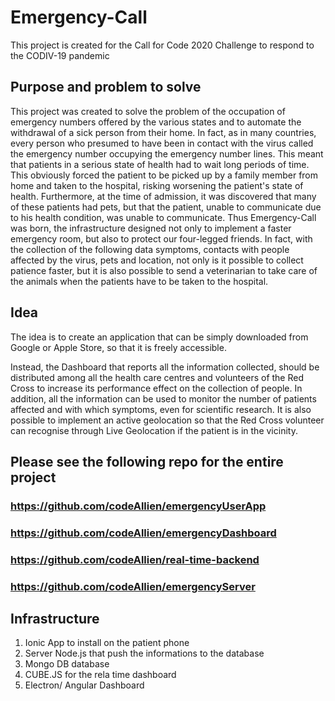 # Emergency-Call
This project is created for the Call for Code 2020 Challenge to respond to the CODIV-19 pandemic

## Purpose and problem to solve
This project was created to solve the problem of the occupation of emergency numbers offered by the various states and to automate the withdrawal of a sick person from their home. 
In fact, as in many countries, every person who presumed to have been in contact with the virus called the emergency number occupying the emergency number lines. This meant that patients in a serious state of health had to wait long periods of time. This obviously forced the patient to be picked up by a family member from home and taken to the hospital, risking worsening the patient's state of health.
Furthermore, at the time of admission, it was discovered that many of these patients had pets, but that the patient, unable to communicate due to his health condition, was unable to communicate.
Thus Emergency-Call was born, the infrastructure designed not only to implement a faster emergency room, but also to protect our four-legged friends.
In fact, with the collection of the following data symptoms, contacts with people affected by the virus, pets and location, not only is it possible to collect patience faster, but it is also possible to send a veterinarian to take care of the animals when the patients have to be taken to the hospital.

## Idea
The idea is to create an application that can be simply downloaded from Google or Apple Store, so that it is freely accessible.

Instead, the Dashboard that reports all the information collected, should be distributed among all the health care centres and volunteers of the Red Cross to increase its performance effect on the collection of people.
In addition, all the information can be used to monitor the number of patients affected and with which symptoms, even for scientific research. It is also possible to implement an active geolocation so that the Red Cross volunteer can recognise through Live Geolocation if the patient is in the vicinity.

## Please see the following repo for the entire project
### https://github.com/codeAllien/emergencyUserApp
### https://github.com/codeAllien/emergencyDashboard
### https://github.com/codeAllien/real-time-backend
### https://github.com/codeAllien/emergencyServer

## Infrastructure
1. Ionic App to install on the patient phone
2. Server Node.js that push the informations to the database
3. Mongo DB database
4. CUBE.JS for the rela time dashboard
5. Electron/ Angular Dashboard
